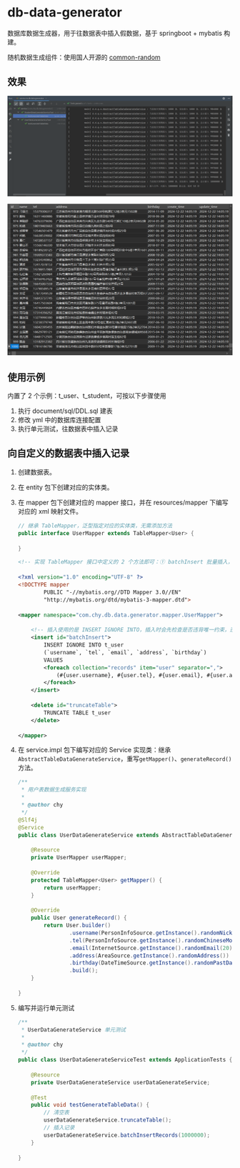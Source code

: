 # db-data-generator
数据库数据生成器，用于往数据表中插入假数据，基于 springboot + mybatis 构建。

随机数据生成组件：使用国人开源的 [common-random](https://github.com/yindz/common-random)

## 效果
![单元测试截图](document/image/单元测试截图.png)

![数据表记录截图](document/image/数据表记录截图.png)

## 使用示例
内置了 2 个示例：t_user、t_student，可按以下步骤使用
1. 执行 document/sql/DDL.sql 建表
2. 修改 yml 中的数据库连接配置
3. 执行单元测试，往数据表中插入记录

## 向自定义的数据表中插入记录
1. 创建数据表。
2. 在 entity 包下创建对应的实体类。
3. 在 mapper 包下创建对应的 mapper 接口，并在 resources/mapper 下编写对应的 xml 映射文件。
    ```java
    // 继承 TableMapper，泛型指定对应的实体类，无需添加方法
    public interface UserMapper extends TableMapper<User> {
    
    }
    ```
    
    ```xml
    <!-- 实现 TableMapper 接口中定义的 2 个方法即可：① batchInsert 批量插入，② truncateTable 清空表 -->
    
    <?xml version="1.0" encoding="UTF-8" ?>
    <!DOCTYPE mapper
            PUBLIC "-//mybatis.org//DTD Mapper 3.0//EN"
            "http://mybatis.org/dtd/mybatis-3-mapper.dtd">
    
    <mapper namespace="com.chy.db.data.generator.mapper.UserMapper">
    
        <!-- 插入使用的是 INSERT IGNORE INTO，插入时会先检查是否违背唯一约束，违背则跳过，不违背才插入 -->
        <insert id="batchInsert">
            INSERT IGNORE INTO t_user
            (`username`, `tel`, `email`, `address`, `birthday`)
            VALUES
            <foreach collection="records" item="user" separator=",">
                (#{user.username}, #{user.tel}, #{user.email}, #{user.address}, #{user.birthday})
            </foreach>
        </insert>
    
        <delete id="truncateTable">
            TRUNCATE TABLE t_user
        </delete>
    
    </mapper>
    ```

4. 在 service.impl 包下编写对应的 Service 实现类：继承`AbstractTableDataGenerateService`，重写`getMapper()`、`generateRecord()`方法。
    ```java
    /**
     * 用户表数据生成服务实现
     *
     * @author chy
     */
    @Slf4j
    @Service
    public class UserDataGenerateService extends AbstractTableDataGenerateService<User> {
    
        @Resource
        private UserMapper userMapper;
    
        @Override
        protected TableMapper<User> getMapper() {
            return userMapper;
        }
    
        @Override
        public User generateRecord() {
            return User.builder()
                    .username(PersonInfoSource.getInstance().randomNickName(15))
                    .tel(PersonInfoSource.getInstance().randomChineseMobile())
                    .email(InternetSource.getInstance().randomEmail(20))
                    .address(AreaSource.getInstance().randomAddress())
                    .birthday(DateTimeSource.getInstance().randomPastDate(LocalDate.of(2010, 1, 1), 365 * 30L))
                    .build();
        }
    
    }
    ```

5. 编写并运行单元测试
    ```java
    /**
     * UserDataGenerateService 单元测试
     *
     * @author chy
     */
    public class UserDataGenerateServiceTest extends ApplicationTests {
    
        @Resource
        private UserDataGenerateService userDataGenerateService;
    
        @Test
        public void testGenerateTableData() {
            // 清空表
            userDataGenerateService.truncateTable();
            // 插入记录
            userDataGenerateService.batchInsertRecords(1000000);
        }
    
    }
    ```
